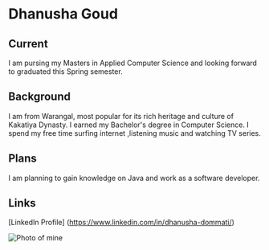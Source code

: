 # Dhanusha Goud
## Current
I am pursing my Masters in Applied Computer Science and looking forward to graduated this Spring semester.

## Background
I am from Warangal, most popular for its rich heritage and culture of Kakatiya Dynasty. I earned my Bachelor's degree in Computer Science.
I spend my free time surfing internet ,listening music and watching TV series.

## Plans
I am planning to gain knowledge on Java and work as a software developer.

## Links
[LinkedIn Profile] (https://www.linkedin.com/in/dhanusha-dommati/)

![Photo of mine](https://media-exp1.licdn.com/dms/image/C4E03AQHko5G8d1wY5w/profile-displayphoto-shrink_400_400/0/1638200199300?e=1648080000&v=beta&t=M0VmYc9pmOyrB01Z9TTo1EVXBtKILwnwhxk1zamc-7E)

